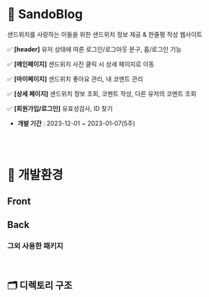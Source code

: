 # 🎥 SandoBlog

샌드위치를 사랑하는 이들을 위한 샌드위치 정보 제공 & 한줄평 작성 웹사이트

✅ **[header]** 유저 상태에 따른 로그인/로그아웃 문구, 홈/로그인 기능

✅ **[메인페이지]** 샌드위치 사진 클릭 시 상세 페이지로 이동

✅ **[마이페이지]** 샌드위치 좋아요 관리, 내 코멘트 관리

✅ **[상세 페이지]** 샌드위치 정보 조회, 코멘트 작성, 다른 유저의 코멘트 조회

✅ **[회원가입/로그인]** 유효성검사, ID 찾기

- **개발 기간** : 2023-12-01 ~ 2023-01-07(5주)
<br />

<br />

# 🔧 개발환경
## Front


## Back



### 그외 사용한 패키지


<br />

## 🗂️ 디렉토리 구조


<br />
